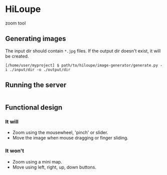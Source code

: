 # HiLoupe 
zoom tool

## Generating images

The input dir should contain `*.jpg` files. If the output dir doesn't exist, it will be created.

```
[/home/user/myproject] $ path/to/hiloupe/image-generator/generate.py -i ./input/dir -o ./output/dir
```

## Running the server

```

```

## Functional design

### It will

- Zoom using the mousewheel, 'pinch' or slider.
- Move the image when mouse dragging or finger sliding.

### It won't

- Zoom using a mini map.
- Move using left, right, up, down buttons.

